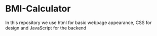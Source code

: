 # BMI-Calculator
In this repository we use html for basic webpage appearance, CSS for design and JavaScript for the backend 

